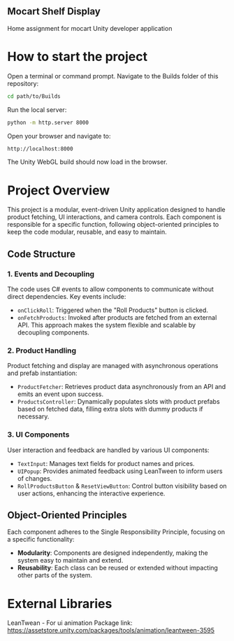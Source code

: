 ## Mocart Shelf Display
 Home assignment for mocart Unity developer application

# How to start the project
Open a terminal or command prompt.
Navigate to the Builds folder of this repository:

```bash
cd path/to/Builds
```

Run the local server:

```bash
python -m http.server 8000
```

Open your browser and navigate to:

```bash
http://localhost:8000
```

The Unity WebGL build should now load in the browser.



# Project Overview
This project is a modular, event-driven Unity application designed to handle product fetching, UI interactions, and camera controls. Each component is responsible for a specific function, following object-oriented principles to keep the code modular, reusable, and easy to maintain.

## Code Structure
### 1. Events and Decoupling
The code uses C# events to allow components to communicate without direct dependencies. Key events include:
- `onClickRoll`: Triggered when the "Roll Products" button is clicked.
- `onFetchProducts`: Invoked after products are fetched from an external API.
This approach makes the system flexible and scalable by decoupling components.

### 2. Product Handling
Product fetching and display are managed with asynchronous operations and prefab instantiation:
- `ProductFetcher`: Retrieves product data asynchronously from an API and emits an event upon success.
- `ProductsController`: Dynamically populates slots with product prefabs based on fetched data, filling extra slots with dummy products if necessary.

### 3. UI Components
User interaction and feedback are handled by various UI components:
- `TextInput`: Manages text fields for product names and prices.
- `UIPopup`: Provides animated feedback using LeanTween to inform users of changes.
- `RollProductsButton` & `ResetViewButton`: Control button visibility based on user actions, enhancing the interactive experience.

## Object-Oriented Principles
Each component adheres to the Single Responsibility Principle, focusing on a specific functionality:
- **Modularity**: Components are designed independently, making the system easy to maintain and extend.
- **Reusability**: Each class can be reused or extended without impacting other parts of the system.



# External Libraries
LeanTwean - For ui animation
Package link: https://assetstore.unity.com/packages/tools/animation/leantween-3595
